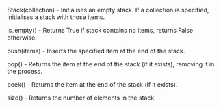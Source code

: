 
Stack(collection)     - Initialises an empty stack. If a collection is specified, initialises a stack with those items.

is_empty()            - Returns True if stack contains no items, returns False otherwise.

push(items)           - Inserts the specified item at the end of the stack.

pop()                 - Returns the item at the end of the stack (if it exists), removing it in the process.

peek()                - Returns the item at the end of the stack (if it exists).

size()                - Returns the number of elements in the stack.

